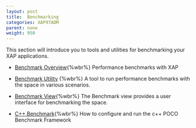 ```yaml
---
layout: post
title:  Benchmarking
categories: XAP97ADM
parent: none
weight: 950
---
```


This section will introduce you to tools and utilities for benchmarking your XAP applications.

- [Benchmark Overview](./benchmarking-intro.html){%wbr%}
Performance benchmarks with XAP

- [Benchmark Utility](./benchmark-utility-cli.html) {%wbr%}
A tool to run performance benchmarks with the space in various scenarios.

- [Benchmark View](./benchmark-browser.html){%wbr%}
The Benchmark view provides a user interface for benchmarking the space.

- [C++ Benchmark](./benchmark-c++.html){%wbr%}
How to configure and run the c++ POCO Benchmark Framework